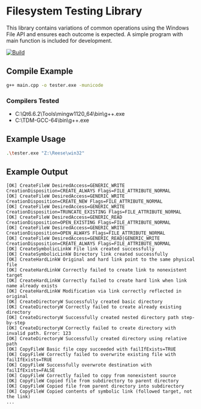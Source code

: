 # Filesystem Testing Library 

This library contains variations of common operations using the Windows File API and ensures each outcome is expected. A simple program with main function is included for development.

[![Build](https://github.com/hktzvi/libfs/actions/workflows/main-push.yml/badge.svg)](https://github.com/hktzvi/libfs/actions/workflows/main-push.yml)

## Compile Example

```bash
g++ main.cpp -o tester.exe -municode
```

### Compilers Tested

- C:\Qt6.6.2\Tools\mingw1120_64\bin\g++.exe
- C:\TDM-GCC-64\bin\g++.exe

## Example Usage

```bash
.\tester.exe "Z:\Reese\win32"
```

## Example Output

```text
[OK] CreateFileW DesiredAccess=GENERIC_WRITE CreationDisposition=CREATE_ALWAYS Flags=FILE_ATTRIBUTE_NORMAL    
[OK] CreateFileW DesiredAccess=GENERIC_WRITE CreationDisposition=CREATE_NEW Flags=FILE_ATTRIBUTE_NORMAL       
[OK] CreateFileW DesiredAccess=GENERIC_WRITE CreationDisposition=TRUNCATE_EXISTING Flags=FILE_ATTRIBUTE_NORMAL
[OK] CreateFileW DesiredAccess=GENERIC_READ CreationDisposition=OPEN_EXISTING Flags=FILE_ATTRIBUTE_NORMAL     
[OK] CreateFileW DesiredAccess=GENERIC_WRITE CreationDisposition=OPEN_ALWAYS Flags=FILE_ATTRIBUTE_NORMAL      
[OK] CreateFileW DesiredAccess=GENERIC_READ|GENERIC_WRITE CreationDisposition=CREATE_ALWAYS Flags=FILE_ATTRIBUTE_NORMAL
[OK] CreateSymbolicLinkW File link created successfully
[OK] CreateSymbolicLinkW Directory link created successfully
[OK] CreateHardLinkW Original and hard link point to the same physical file
[OK] CreateHardLinkW Correctly failed to create link to nonexistent target
[OK] CreateHardLinkW Correctly failed to create hard link when link name already exists
[OK] CreateHardLinkW Modification via link correctly reflected in original
[OK] CreateDirectoryW Successfully created basic directory
[OK] CreateDirectoryW Correctly failed to create already existing directory
[OK] CreateDirectoryW Successfully created nested directory path step-by-step
[OK] CreateDirectoryW Correctly failed to create directory with invalid path. Error: 123
[OK] CreateDirectoryW Successfully created directory using relative path
[OK] CopyFileW Basic file copy succeeded with failIfExists=TRUE
[OK] CopyFileW Correctly failed to overwrite existing file with failIfExists=TRUE
[OK] CopyFileW Successfully overwrote destination with failIfExists=FALSE        
[OK] CopyFileW Correctly failed to copy from nonexistent source
[OK] CopyFileW Copied file from subdirectory to parent directory
[OK] CopyFileW Copied file from parent directory into subdirectory
[OK] CopyFileW Copied contents of symbolic link (followed target, not the link)
...
